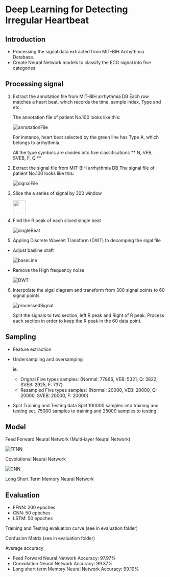 # Deep Learning for Detecting Irregular Heartbeat


## Introduction
   + Processing the signal data extracted from MIT-BIH Arrhythmia Database. 
   + Create Neural Network models to classify the ECG signal into five categories.

## Processing signal

1. Extract the annotation file from MIT-BIH arrhythmia DB
   Each row matches a heart beat, which records the time, sample index, Type and etc.

   The annotation file of patient No.100 looks like this:

   ![annotationFile](./Evalution/README_Figure/atr_data.png)

   For instance, heart beat selected by the green line has Type A, which belongs to arrhythmia.

   All the type symbols are divided into five classifications
   ** N, VEB, SVEB, F, Q **

2. Extract the signal file from MIT-BIH arrhythmia DB
   The signal file of patient No.100 looks like this:

   ![signalFile](./Evalution/README_Figure/signal_data.png)



3. Slice the a series of signal by 300 window

   <img src="./Evalution/README_Figure/heartBeat.png" width ="40">



4. Find the R peak of each sliced single beat

   ![singleBeat](./Evalution/README_Figure/singleBeat.png)



5. Appling Discrete Wavelet Transform (DWT) to decomping the sigal file
  + Adjust basline draft
    
    ![baseLine](./Evalution/README_Figure/DWT/BaselineDraft.png)

  + Remove the High frequency noise
    
    ![DWT](./Evalution/README_Figure/DWT/DWT.png)



6. Interpolate the sigal diagram and transform from 300 signal points to 60 signal points

   ![processedSignal](./Evalution/README_Figure/processedSingleBeat.png)
   
   Split the signals to two section, left R peak and Right of R peak.
   Process each section in  order to keep the R peak in the 60 data point.



## Sampling
  + Feature extraction
  + Undersampling and oversamping
  
    ie. 
    + Orignal Five types samples: {Normal: 77866, VEB: 5321, Q: 3822, SVEB: 2925, F: 737}
    + Resampled Five types samples: {Normal: 20000, VEB: 20000, Q: 20000, SVEB: 20000, F: 20000}

  + Split Training and Testing data
    Split 100000 samples into training and testing set. 75000 samples to training and 25000 samples to testing


## Model
  Feed Forward Neural Network (Multi-layer Neural Network)
    
   ![FFNN](./Evalution/README_Figure/FFNN_Model.png)


  Covolutional Neural Network

   ![CNN](./Evalution/README_Figure/CNN_Model.png)


  Long Short Term Memory Neural Network


## Evaluation
+ FFNN: 200 epoches
+ CNN: 50 epoches
+ LSTM: 50 epoches

Training and Testing evaluation curve
(see in evaluation folder)

Confusion Matrix
(see in evaluation folder)


Average accuracy
+ Feed Forward Neural Network Accuracy: 97.97%
+ Convolution Neural Network Accuracy: 99.37%
+ Long short term Memory Neural Network Accuracy: 99.10%
